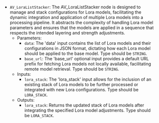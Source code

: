 - `AV_LoraListStacker`: The AV_LoraListStacker node is designed to manage and stack configurations for Lora models, facilitating the dynamic integration and application of multiple Lora models into a processing pipeline. It abstracts the complexity of handling Lora model parameters and ensures that the models are applied in a sequence that respects the intended layering and strength adjustments.
    - Parameters:
        - `data`: The 'data' input contains the list of Lora models and their configurations in JSON format, dictating how each Lora model should be applied to the base model. Type should be `STRING`.
        - `base_url`: The 'base_url' optional input provides a default URL prefix for fetching Lora models not locally available, facilitating remote model retrieval. Type should be `STRING`.
    - Inputs:
        - `lora_stack`: The 'lora_stack' input allows for the inclusion of an existing stack of Lora models to be further processed or integrated with new Lora configurations. Type should be `LORA_STACK`.
    - Outputs:
        - `lora_stack`: Returns the updated stack of Lora models after integrating the specified Lora model adjustments. Type should be `LORA_STACK`.
